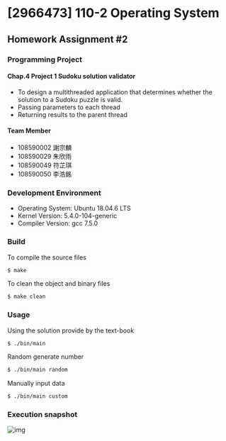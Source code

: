 # [2966473] 110-2 Operating System

## Homework Assignment #2

### Programming Project 

#### Chap.4 Project 1 Sudoku solution validator
- To design a multithreaded application that determines whether the solution to a Sudoku puzzle is valid.  
- Passing parameters to each thread  
- Returning results to the parent thread

#### Team Member
- 108590002 謝宗麟
- 108590029 朱欣雨
- 108590049 符芷琪
- 108590050 李浩銘

### Development Environment
- Operating System: Ubuntu 18.04.6 LTS
- Kernel Version: 5.4.0-104-generic
- Compiler Version: gcc 7.5.0

### Build
To compile the source files
```bash
$ make
```

To clean the object and binary files
```bash
$ make clean
```

### Usage
Using the solution provide by the text-book
```bash
$ ./bin/main
```

Random generate number
```bash
$ ./bin/main random
```

Manually input data
```bash
$ ./bin/main custom
```

### Execution snapshot
![img](./doc/execute.png)